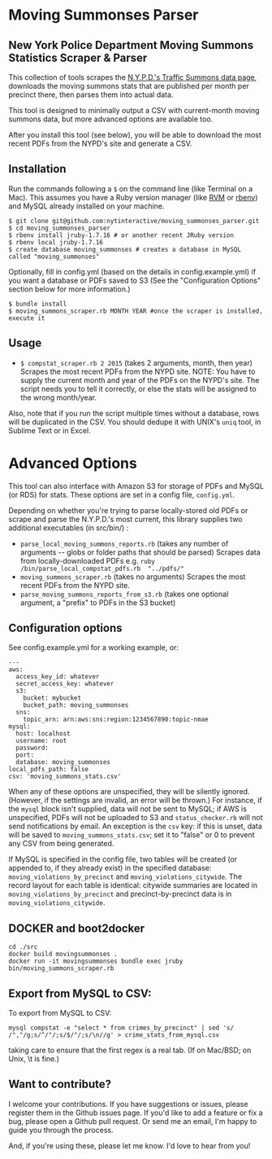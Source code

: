 Moving Summonses Parser
================

New York Police Department Moving Summons Statistics Scraper & Parser
----------------------------------------------------------------

This collection of tools scrapes the [N.Y.P.D.'s Traffic Summons data page](http://www.nyc.gov/html/nypd/html/traffic_reports/traffic_summons_reports.shtml), downloads the moving summons stats that are published per month per precinct there, then parses them into actual data.

This tool is designed to minimally output a CSV with current-month moving summons data, but more advanced options are available too.

After you install this tool (see below), you will be able to download the most recent PDFs from the NYPD's site and generate a CSV.

Installation
--------------

Run the commands following a `$` on the command line (like Terminal on a Mac). This assumes you have a Ruby version manager (like [RVM](https://rvm.io/) or [rbenv](https://github.com/sstephenson/rbenv)) and MySQL already installed on your machine.

````
$ git clone git@github.com:nytinteractive/moving_summonses_parser.git
$ cd moving_summonses_parser
$ rbenv install jruby-1.7.16 # or another recent JRuby version
$ rbenv local jruby-1.7.16
$ create database moving_summonses # creates a database in MySQL called "moving_summonses"
````

Optionally, fill in config.yml (based on the details in config.example.yml) if you want a database or PDFs saved to S3 (See the "Configuration Options" section below for more information.)

````
$ bundle install
$ moving_summons_scraper.rb MONTH YEAR #once the scraper is installed, execute it
````


Usage
------

- `$ compstat_scraper.rb 2 2015` (takes 2 arguments, month, then year) Scrapes the most recent PDFs from the NYPD site. NOTE: You have to supply the current month and year of the PDFs on the NYPD's site. The script needs you to tell it correctly, or else the stats will be assigned to the wrong month/year.

Also, note that if you run the script multiple times without a database, rows will be duplicated in the CSV. You should dedupe it with UNIX's `uniq` tool, in Sublime Text or in Excel.

Advanced Options
=================
This tool can also interface with Amazon S3 for storage of PDFs and MySQL (or RDS) for stats. These options are set in a config file, `config.yml`. 

Depending on whether you're trying to parse locally-stored old PDFs or scrape and parse the N.Y.P.D.'s most current, this library supplies two additional executables (in src/bin/) : 

- `parse_local_moving_summons_reports.rb` (takes any number of arguments -- globs or folder paths that should be parsed) Scrapes data from locally-downloaded PDFs e.g. `ruby /bin/parse_local_compstat_pdfs.rb  "../pdfs/"`
- `moving_summons_scraper.rb` (takes no arguments) Scrapes the most recent PDFs from the NYPD site.
- `parse_moving_summons_reports_from_s3.rb` (takes one optional argument, a "prefix" to PDFs in the S3 bucket)



Configuration options
---------------------

See config.example.yml for a working example, or:
````
---
aws:
  access_key_id: whatever
  secret_access_key: whatever
  s3:
    bucket: mybucket
    bucket_path: moving_summonses
  sns:
    topic_arn: arn:aws:sns:region:1234567890:topic-nmae
mysql:
  host: localhost
  username: root
  password:
  port: 
  database: moving_summonses
local_pdfs_path: false
csv: 'moving_summons_stats.csv'
````

When any of these options are unspecified, they will be silently ignored. (However, if the settings are invalid, an error will be thrown.) For instance, if the `mysql` block isn't supplied, data will not be sent to MySQL; if AWS is unspecified, PDFs will not be uploaded to S3 and `status_checker.rb` will not send notifications by email. An exception is the `csv` key: if this is unset, data will be saved to `moving_summons_stats.csv`; set it to "false" or 0 to prevent any CSV from being generated.

If MySQL is specified in the config file, two tables will be created (or appended to, if they already exist) in the specified database: `moving_violations_by_precinct` and `moving_violations_citywide`. The record layout for each table is identical: citywide summaries are located in `moving_violations_by_precinct` and precinct-by-precinct data is in `moving_violations_citywide`.


DOCKER and boot2docker
------------------------
````
cd ./src
docker build movingsummonses .
docker run -it movingsummonses bundle exec jruby bin/moving_summons_scraper.rb
````

Export from MySQL to CSV:
-------------------------
To export from MySQL to CSV: 
````
mysql compstat -e "select * from crimes_by_precinct" | sed 's/	/","/g;s/^/"/;s/$/"/;s/\n//g' > crime_stats_from_mysql.csv
````
taking care to ensure that the first regex is a real tab. (If on Mac/BSD; on Unix, \t is fine.)



Want to contribute?
-------------------

I welcome your contributions. If you have suggestions or issues, please register them in the Github issues page. If you'd like to add a feature or fix a bug, please open a Github pull request. Or send me an email, I'm happy to guide you through the process.

And, if you're using these, please let me know. I'd love to hear from you!
